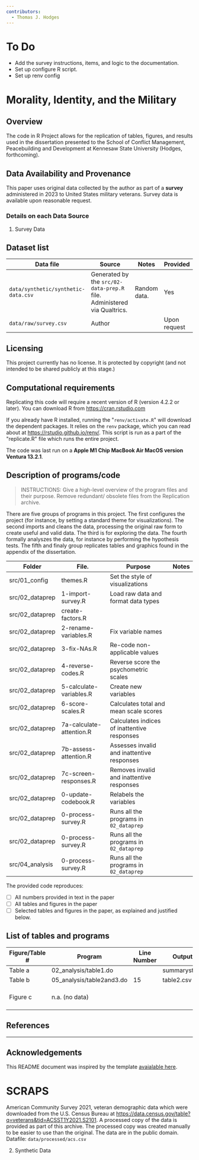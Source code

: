 ```yaml
---
contributors:
  - Thomas J. Hodges
---
```


# To Do

- Add the survey instructions, items, and logic to the documentation.
- Set up configure R script. 
- Set up renv config

# Morality, Identity, and the Military


## Overview

The code in R Project allows for the replication of tables, figures, and results used in the dissertation presented to the School of Conflict Management, Peacebuilding and Development at Kennesaw State University (Hodges, forthcoming). 

## Data Availability and Provenance

This paper uses original data collected by the author as part of a **survey** administered in 2023 to United States military veterans. Survey data is available upon reasonable request.

### Details on each Data Source

1. Survey Data

## Dataset list

| Data file                              | Source                                                                        | Notes         | Provided     |
|----------------------------------------|-------------------------------------------------------------------------------|---------------|--------------|
| `data/synthetic/synthetic-data.csv`    | Generated by the `src/02-data-prep.R` file. Administered via Qualtrics.  | Random data.  |      Yes     |
| `data/raw/survey.csv`                  | Author                                                                        |               | Upon request |


## Licensing
This project currently has no license. It is protected by copyright (and not intended to be shared publicly at this stage.)


## Computational requirements

Replicating this code will require a recent version of R (version 4.2.2 or later). You can download R from https://cran.rstudio.com

If you already have R installed, running the "`renv/activate.R`" will download the dependent packages. It relies on the `renv` package, which you can read about at https://rstudio.github.io/renv/. This script is run as a part of the "replicate.R" file which runs the entire project. 

The code was last run on a **Apple M1 Chip MacBook Air MacOS version Ventura 13.2.1**. 


## Description of programs/code

> INSTRUCTIONS: Give a high-level overview of the program files and their purpose. Remove redundant/ obsolete files from the Replication archive.

There are five groups of programs in this project. The first configures the project (for instance, by setting a standard theme for visualizations). The second imports and cleans the data, processing the original raw form to create useful and valid data. The third is for exploring the data. The fourth formally analyszes the data, for instance by performing the hypothesis tests. The fifth and finaly group replicates tables and graphics found in the appendix of the dissertation.   

| Folder                | File.                     | Purpose                                     | Notes                            |
|-----------------------|---------------------------|---------------------------------------------|----------------------------------|
| src/01_config         | themes.R                  | Set the style of visualizations             |                                  | 
| src/02_dataprep       | 1-import-survey.R         | Load raw data and format data types         |                                  |
| src/02_dataprep       | create-factors.R          |                                             |                                  |
| src/02_dataprep       | 2-rename-variables.R      | Fix variable names                          |                                  |
| src/02_dataprep       | 3-fix-NAs.R               | Re-code non-applicable values               |                                  |
| src/02_dataprep       | 4-reverse-codes.R         | Reverse score the psychometric scales       |                                  |
| src/02_dataprep       | 5-calculate-variables.R   | Create new variables                        |                                  |
| src/02_dataprep       | 6-score-scales.R          | Calculates total and mean scale scores      |                                  |
| src/02_dataprep       | 7a-calculate-attention.R  | Calculates indices of inattentive responses |                                  |
| src/02_dataprep       | 7b-assess-attention.R     | Assesses invalid and inattentive responses  |                                  |
| src/02_dataprep       | 7c-screen-responses.R     | Removes invalid and inattentive responses   |                                  |
| src/02_dataprep       | 0-update-codebook.R       | Relabels the variables                      |                                  |
| src/02_dataprep       | 0-process-survey.R        | Runs all the programs in `02_dataprep`      |                                  |
| src/02_dataprep       | 0-process-survey.R        | Runs all the programs in `02_dataprep`      |                                  |
| src/04_analysis       | 0-process-survey.R        | Runs all the programs in `02_dataprep`      |                                  |

The provided code reproduces:

- [ ] All numbers provided in text in the paper
- [ ] All tables and figures in the paper
- [ ] Selected tables and figures in the paper, as explained and justified below.

## List of tables and programs

| Figure/Table #    | Program                  | Line Number | Output file                      | Note                            |
|-------------------|--------------------------|-------------|----------------------------------|---------------------------------|
| Table a           | 02_analysis/table1.do    |             | summarystats.csv                 ||
| Table b           | 05_analysis/table2and3.do| 15          | table2.csv                       ||
| Figure c          | n.a. (no data)           |             |                                  | Source: Herodus (2011)          |


## References



---

## Acknowledgements


This README document was inspired by the template  [avaialable here](https://github.com/social-science-data-editors/template_README/blob/master/template-README.md).



# SCRAPS 

American Community Survey 2021, veteran demographic data which were downloaded from the U.S. Census Bureau at https://data.census.gov/table?q=veterans&tid=ACSST1Y2021.S2101. A processed copy of the data is provided as part of this archive. The processed copy was created manually to be easier to use than the original. The data are in the public domain. Datafile: `data/processed/acs.csv`

2. Synthetic Data